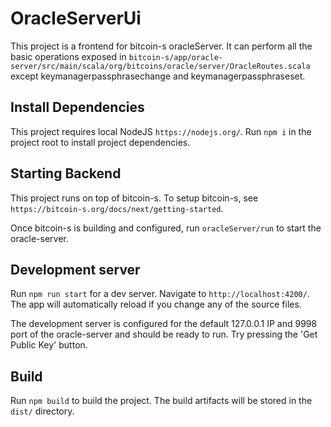 # OracleServerUi

This project is a frontend for bitcoin-s oracleServer. It can perform all the basic operations exposed in `bitcoin-s/app/oracle-server/src/main/scala/org/bitcoins/oracle/server/OracleRoutes.scala` except keymanagerpassphrasechange and keymanagerpassphraseset.

## Install Dependencies

This project requires local NodeJS `https://nodejs.org/`. Run `npm i` in the project root to install project dependencies.

## Starting Backend

This project runs on top of bitcoin-s. To setup bitcoin-s, see `https://bitcoin-s.org/docs/next/getting-started`.

Once bitcoin-s is building and configured, run `oracleServer/run` to start the oracle-server.

## Development server

Run `npm run start` for a dev server. Navigate to `http://localhost:4200/`. The app will automatically reload if you change any of the source files.

The development server is configured for the default 127.0.0.1 IP and 9998 port of the oracle-server and should be ready to run. Try pressing the 'Get Public Key' button.

## Build

Run `npm build` to build the project. The build artifacts will be stored in the `dist/` directory.
